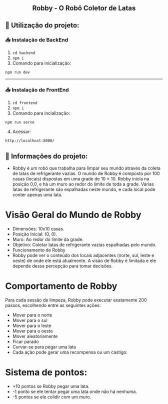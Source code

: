 <div align="center">
  
 ## Robby - O Robô Coletor de Latas
  
</div>


## 📁 Utilização do projeto:

### 📥 Instalação de BackEnd
1. `cd backend`
2. `npm i`
4. Comando para inicialização:
```
npm run dev
```
<hr>

### 📥 Instalação de FrontEnd
1. `cd frontend`
2. `npm i`
3. Comando para incialização: 
```
npm run serve
```
4. Acessar:
```
http://localhost:8080/
```

## 📁 Informações do projeto:
- Robby é um robô que trabalha para limpar seu mundo através da coleta de latas de refrigerante vazias. O mundo de Robby é composto por 100 casas (locais) dispostas em uma grade de 10 × 10. Robby inicia na posição 0,0, e há um muro ao redor do limite de toda a grade. Várias latas de refrigerante são espalhadas neste mundo, e cada local pode conter apenas uma lata.

# Visão Geral do Mundo de Robby
- Dimensões: 10x10 casas.
- Posição Inicial: (0, 0).
- Muro: Ao redor do limite da grade.
- Objetivo: Coletar latas de refrigerante vazias espalhadas pelo mundo.
- Funcionamento de Robby
- Robby pode ver o conteúdo dos locais adjacentes (norte, sul, leste e oeste) de onde ele está atualmente. A visão de Robby é limitada e ele depende dessa percepção para tomar decisões.

# Comportamento de Robby
Para cada sessão de limpeza, Robby pode executar exatamente 200 passos, escolhendo entre as seguintes ações:

- Mover para o norte
- Mover para o sul
- Mover para o leste
- Mover para o oeste
- Mover aleatoriamente
- Ficar parado
- Curvar-se para pegar uma lata
- Cada ação pode gerar uma recompensa ou um castigo:

#  Sistema de pontos: 
- +10 pontos se Robby pegar uma lata.
- -1 ponto se ele tentar pegar uma lata onde não há nenhuma.
- -5 pontos se ele colidir com um muro.




